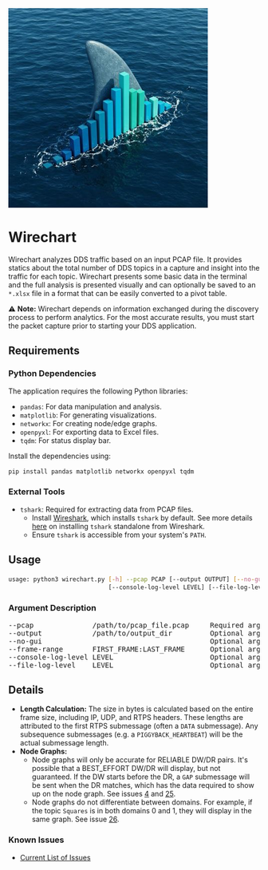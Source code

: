 <img src="img/wirechart_icon.jpg">

# Wirechart

Wirechart analyzes DDS traffic based on an input PCAP file.  It provides statics about the total number of DDS topics in a capture and insight into the traffic for each topic.  Wirechart presents some basic data in the terminal and the full analysis is presented visually and can optionally be saved to an `*.xlsx` file in a format that can be easily converted to a pivot table.

⚠️ **Note:** Wirechart depends on information exchanged during the discovery process to perform analytics. For the most accurate results, you must start the packet capture prior to starting your DDS application.

## Requirements

### Python Dependencies
The application requires the following Python libraries:

- `pandas`: For data manipulation and analysis.
- `matplotlib`: For generating visualizations.
- `networkx`: For creating node/edge graphs.
- `openpyxl`: For exporting data to Excel files.
- `tqdm`: For status display bar.

Install the dependencies using:

```bash
pip install pandas matplotlib networkx openpyxl tqdm
```

### External Tools

- `tshark`: Required for extracting data from PCAP files.
    - Install [Wireshark](https://www.wireshark.org/download.html), which installs `tshark` by default.  See more details [here](https://tshark.dev/setup/install/) on installing `tshark` standalone from Wireshark.
    - Ensure `tshark` is accessible from your system's `PATH`.

## Usage

```bash
usage: python3 wirechart.py [-h] --pcap PCAP [--output OUTPUT] [--no-gui] [--frame-range FRAME_RANGE]
                            [--console-log-level LEVEL] [--file-log-level LEVEL]
```

### Argument Description

<pre>
--pcap              /path/to/pcap_file.pcap     Required argument to specify the PCAP file.
--output            /path/to/output_dir         Optional argument to specify an output path for statistics and logs.  Default is 'output'.
--no-gui                                        Optional argument to limit output to only the console.
--frame-range       FIRST_FRAME:LAST_FRAME      Optional argument to specify the range of frames (inclusive) to analyze.
--console-log-level LEVEL                       Optional argument to specify the console log level (DEBUG, INFO, WARNING, *ERROR*, CRITICAL).
--file-log-level    LEVEL                       Optional argument to specify the file log level (DEBUG, *INFO*, WARNING, ERROR, CRITICAL).
</pre>

## Details

- **Length Calculation:** The size in bytes is calculated based on the entire frame size, including IP, UDP, and RTPS headers.  These lengths are attributed to the first RTPS submessage (often a `DATA` submessage).  Any subsequence submessages (e.g. a `PIGGYBACK_HEARTBEAT`) will be the actual submessage length.
- **Node Graphs:**
    - Node graphs will only be accurate for RELIABLE DW/DR pairs.  It's possible that a BEST_EFFORT DW/DR will display, but not guaranteed.  If the DW starts before the DR, a `GAP` submessage will be sent when the DR matches, which has the data required to show up on the node graph. See issues [4](https://github.com/rticommunity/rti-wirechart/issues/4) and [25](https://github.com/rticommunity/rti-wirechart/issues/25).
    - Node graphs do not differentiate between domains.  For example, if the topic `Squares` is in both domains 0 and 1, they will display in the same graph. See issue [26](https://github.com/rticommunity/rti-wirechart/issues/26).

### Known Issues

- [Current List of Issues](https://github.com/rticommunity/rti-wirechart/issues)